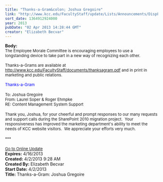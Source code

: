 ```yaml
---
title: "Thanks-a-Gram&colon; Joshua Gregoire"
link: "http://www.kcc.edu/FacultyStaff/update/Lists/Announcements/DispForm.aspx?ID=1050"
sort_date: 1364912924000
year: 2013
pubDate: "02 Apr 2013 14:28:44 GMT"
creator: "Elizabeth Becvar"
---
```


<div><b>Body:</b> <div class="ExternalClassDBDFCF8BD97A4403BE9AA8183495EB04"><div><font size="2">The Employee Morale Committee is encouraging employees to use a longstanding device to take part in a new way of recognizing each other. <br /> <br />Thanks-a-Grams are available at </font><a href="/FacultyStaff/documents/thanksagram.pdf"><font size="2">http://www.kcc.edu/FacultyStaff/documents/thanksagram.pdf</font></a><font size="2"> and in print in marketing and public relations. <br /> <br /><font color="#0000ff">Thanks-a-Gram</font></font></div>
<div><font color="#0000ff" size="2"></font> </div>
<div><font size="2">To: Joshua Gregoire<br />From: Laurel Soper &amp; Roger Ehmpke</font></div>
<div><font size="2">RE: Content Management System Support</font></div>
<div><font size="2"></font> </div>
<div><font size="2">Thank you, Joshua, for your cheerful and prompt responses to our many requests and support calls during the SharePoint 2010 migration project.  Your responsiveness has improved the marketing department's ability to meet the needs of KCC website visitors.  We appreciate your efforts very much.</font></div>
<div><font size="2"></font> </div>
<div><font size="2">***</font></div>
<div><font size="2"></font> </div>
<div><font size="2"><a href="/FacultyStaff/update/Pages/dailyupdate.aspx">Go to Online Update</a></font><font size="2"></font></div></div></div>
<div><b>Expires:</b> 4/16/2013</div>
<div><b>Created:</b> 4/2/2013 9:28 AM</div>
<div><b>Created By:</b> Elizabeth Becvar</div>
<div><b>Start Date:</b> 4/2/2013</div>
<div><b>Title:</b> Thanks-a-Gram: Joshua Gregoire</div>
